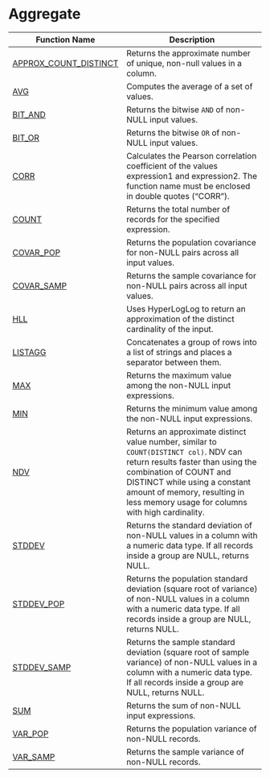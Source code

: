 # Aggregate

| Function Name                                         | Description                                                                                                                                                                                                                                                               |
| ----------------------------------------------------- | ------------------------------------------------------------------------------------------------------------------------------------------------------------------------------------------------------------------------------------------------------------------------- |
| [APPROX\_COUNT\_DISTINCT](approx\_count\_distinct.md) | Returns the approximate number of unique, non-null values in a column.                                                                                                                                                                                                    |
| [AVG](avg.md)                                         | Computes the average of a set of values.                                                                                                                                                                                                                                  |
| [BIT\_AND](bit\_and.md)                               | Returns the bitwise `AND` of non-NULL input values.                                                                                                                                                                                                                       |
| [BIT\_OR](bit\_or.md)                                 | Returns the bitwise `OR` of non-NULL input values.                                                                                                                                                                                                                        |
| [CORR](count.md)                                      | Calculates the Pearson correlation coefficient of the values expression1 and expression2. The function name must be enclosed in double quotes (“CORR”).                                                                                                                   |
| [COUNT](count.md)                                     | Returns the total number of records for the specified expression.                                                                                                                                                                                                         |
| [COVAR\_POP](covar\_pop.md)                           | Returns the population covariance for non-NULL pairs across all input values.                                                                                                                                                                                             |
| [COVAR\_SAMP](covar\_samp.md)                         | Returns the sample covariance for non-NULL pairs across all input values.                                                                                                                                                                                                 |
| [HLL](hll.md)                                         | Uses HyperLogLog to return an approximation of the distinct cardinality of the input.                                                                                                                                                                                     |
| [LISTAGG](listagg.md)                                 | Concatenates a group of rows into a list of strings and places a separator between them.                                                                                                                                                                                  |
| [MAX](max.md)                                         | Returns the maximum value among the non-NULL input expressions.                                                                                                                                                                                                           |
| [MIN](min.md)                                         | Returns the minimum value among the non-NULL input expressions.                                                                                                                                                                                                           |
| [NDV](ndv.md)                                         | Returns an approximate distinct value number, similar to `COUNT(DISTINCT col)`. NDV can return results faster than using the combination of COUNT and DISTINCT while using a constant amount of memory, resulting in less memory usage for columns with high cardinality. |
| [STDDEV](stddev.md)                                   | Returns the standard deviation of non-NULL values in a column with a numeric data type. If all records inside a group are NULL, returns NULL.                                                                                                                             |
| [STDDEV\_POP](stddev\_pop.md)                         | Returns the population standard deviation (square root of variance) of non-NULL values in a column with a numeric data type. If all records inside a group are NULL, returns NULL.                                                                                        |
| [STDDEV\_SAMP](stddev\_samp.md)                       | Returns the sample standard deviation (square root of sample variance) of non-NULL values in a column with a numeric data type. If all records inside a group are NULL, returns NULL.                                                                                     |
| [SUM](sum.md)                                         | Returns the sum of non-NULL input expressions.                                                                                                                                                                                                                            |
| [VAR\_POP](var\_pop.md)                               | Returns the population variance of non-NULL records.                                                                                                                                                                                                                      |
| [VAR\_SAMP](var\_samp.md)                             | Returns the sample variance of non-NULL records.                                                                                                                                                                                                                          |
